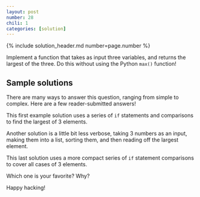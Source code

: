 ```yaml
---
layout: post
number: 28
chili: 1
categories: [solution]
---
```


{% include solution_header.md number=page.number %}

Implement a function that takes as input three variables, and returns the largest of the three. Do this without using the Python `max()` function!

## Sample solutions

There are many ways to answer this question, ranging from simple to complex. Here are a few reader-submitted answers!

This first example solution uses a series of `if` statements and comparisons to find the largest of 3 elements.

<script src="https://gist.github.com/zhangyu1534/74c42eee472f929034ff373ec91b9c1c.js"></script>

Another solution is a little bit less verbose, taking 3 numbers as an input, making them into a list, sorting them, and then reading off the largest element.

<script src="https://gist.github.com/kuko-mainroot/d9a1109ef138c93f73a01661178b820a.js"></script>

This last solution uses a more compact series of `if` statement comparisons to cover all cases of 3 elements.

<script src="https://gist.github.com/kanampalli/f35bc42895fad02336b780acd60044ec.js"></script>

Which one is your favorite? Why?

Happy hacking!